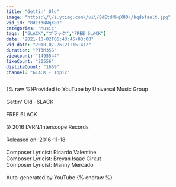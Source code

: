 ```yaml
---
title: "Gettin' Old"
image: "https:\/\/i.ytimg.com\/vi\/8dEtdNNqX80\/hqdefault.jpg"
vid_id: "8dEtdNNqX80"
categories: "Music"
tags: ["6LACK","ブラック","FREE 6LACK"]
date: "2021-10-02T06:43:45+03:00"
vid_date: "2018-07-26T21:15:41Z"
duration: "PT3M35S"
viewcount: "1495544"
likeCount: "20556"
dislikeCount: "1669"
channel: "6LACK - Topic"
---
```

{% raw %}Provided to YouTube by Universal Music Group<br /><br />Gettin' Old · 6LACK<br /><br />FREE 6LACK<br /><br />℗ 2016 LVRN/Interscope Records<br /><br />Released on: 2016-11-18<br /><br />Composer  Lyricist: Ricardo Valentine<br />Composer  Lyricist: Breyan Isaac Cirkut<br />Composer  Lyricist: Manny Mercado<br /><br />Auto-generated by YouTube.{% endraw %}
